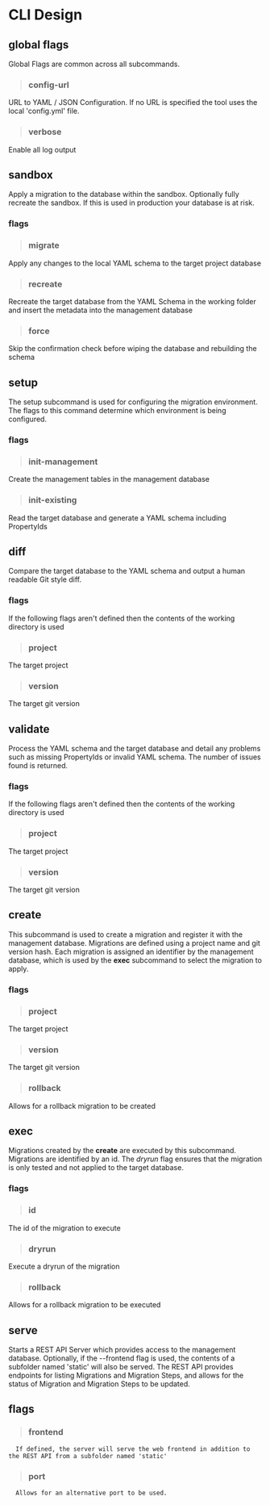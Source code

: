 
# CLI Design

## global flags
Global Flags are common across all subcommands.

> ### config-url
  URL to YAML / JSON Configuration.  If no URL is specified the tool uses the local 'config.yml' file.

> ### verbose
  Enable all log output

## sandbox
Apply a migration to the database within the sandbox.  Optionally fully recreate the sandbox.  If this is used in production your database is at risk.

### flags

>  ### migrate
   Apply any changes to the local YAML schema to the target project database

>  ### recreate
   Recreate the target database from the YAML Schema in the working folder and insert the metadata into the management database

>  ### force
   Skip the confirmation check before wiping the database and rebuilding the schema

## setup
The setup subcommand is used for configuring the migration environment.  The flags to this command determine which environment is being configured.

### flags

>  ### init-management
   Create the management tables in the management database

>  ### init-existing
   Read the target database and generate a YAML schema including PropertyIds

## diff
Compare the target database to the YAML schema and output a human readable Git style diff.

### flags
If the following flags aren't defined then the contents of the working directory is used

> ### project
  The target project

> ### version
  The target git version

## validate
Process the YAML schema and the target database and detail any problems such as missing PropertyIds or invalid YAML schema.  The number of issues found is returned.

### flags
If the following flags aren't defined then the contents of the working directory is used

> ### project
  The target project

> ### version
  The target git version

## create
This subcommand is used to create a migration and register it with the management database.  Migrations are defined using a project name and git version hash.  Each migration is assigned an identifier by the management database, which is used by the **exec** subcommand to select the migration to apply.

### flags
> ### project
  The target project

> ### version
  The target git version

> ### rollback
  Allows for a rollback migration to be created

## exec
Migrations created by the **create** are executed by this subcommand.  Migrations are identified by an id.  The *dryrun* flag ensures that the migration is only tested and not applied to the target database.

### flags
> ### id
  The id of the migration to execute

> ### dryrun
  Execute a dryrun of the migration

> ### rollback
  Allows for a rollback migration to be executed

## serve
Starts a REST API Server which provides access to the management database.  Optionally, if the --frontend flag is used, the contents of a subfolder named 'static' will also be served.  The REST API provides endpoints for listing Migrations and Migration Steps, and allows for the status of Migration and Migration Steps to be updated.

## flags
> ### frontend
      If defined, the server will serve the web frontend in addition to the REST API from a subfolder named 'static'

> ### port
      Allows for an alternative port to be used.
